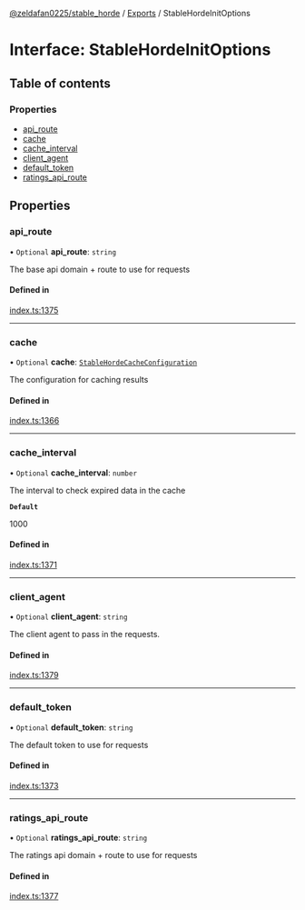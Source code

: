 [@zeldafan0225/stable_horde](../README.md) / [Exports](../modules.md) / StableHordeInitOptions

# Interface: StableHordeInitOptions

## Table of contents

### Properties

- [api\_route](StableHordeInitOptions.md#api_route)
- [cache](StableHordeInitOptions.md#cache)
- [cache\_interval](StableHordeInitOptions.md#cache_interval)
- [client\_agent](StableHordeInitOptions.md#client_agent)
- [default\_token](StableHordeInitOptions.md#default_token)
- [ratings\_api\_route](StableHordeInitOptions.md#ratings_api_route)

## Properties

### api\_route

• `Optional` **api\_route**: `string`

The base api domain + route to use for requests

#### Defined in

[index.ts:1375](https://github.com/ZeldaFan0225/stable_horde/blob/da4b9dc/index.ts#L1375)

___

### cache

• `Optional` **cache**: [`StableHordeCacheConfiguration`](StableHordeCacheConfiguration.md)

The configuration for caching results

#### Defined in

[index.ts:1366](https://github.com/ZeldaFan0225/stable_horde/blob/da4b9dc/index.ts#L1366)

___

### cache\_interval

• `Optional` **cache\_interval**: `number`

The interval to check expired data in the cache

**`Default`**

1000

#### Defined in

[index.ts:1371](https://github.com/ZeldaFan0225/stable_horde/blob/da4b9dc/index.ts#L1371)

___

### client\_agent

• `Optional` **client\_agent**: `string`

The client agent to pass in the requests.

#### Defined in

[index.ts:1379](https://github.com/ZeldaFan0225/stable_horde/blob/da4b9dc/index.ts#L1379)

___

### default\_token

• `Optional` **default\_token**: `string`

The default token to use for requests

#### Defined in

[index.ts:1373](https://github.com/ZeldaFan0225/stable_horde/blob/da4b9dc/index.ts#L1373)

___

### ratings\_api\_route

• `Optional` **ratings\_api\_route**: `string`

The ratings api domain + route to use for requests

#### Defined in

[index.ts:1377](https://github.com/ZeldaFan0225/stable_horde/blob/da4b9dc/index.ts#L1377)
